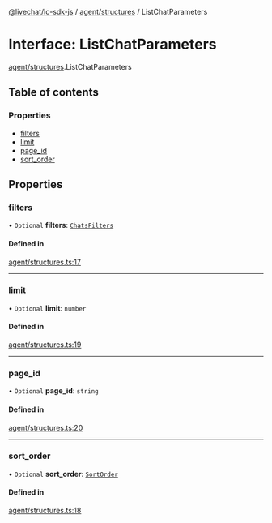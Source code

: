 [@livechat/lc-sdk-js](../README.md) / [agent/structures](../modules/agent_structures.md) / ListChatParameters

# Interface: ListChatParameters

[agent/structures](../modules/agent_structures.md).ListChatParameters

## Table of contents

### Properties

- [filters](agent_structures.ListChatParameters.md#filters)
- [limit](agent_structures.ListChatParameters.md#limit)
- [page\_id](agent_structures.ListChatParameters.md#page_id)
- [sort\_order](agent_structures.ListChatParameters.md#sort_order)

## Properties

### filters

• `Optional` **filters**: [`ChatsFilters`](agent_structures.ChatsFilters.md)

#### Defined in

[agent/structures.ts:17](https://github.com/livechat/lc-sdk-js/blob/7431f2f/src/agent/structures.ts#L17)

___

### limit

• `Optional` **limit**: `number`

#### Defined in

[agent/structures.ts:19](https://github.com/livechat/lc-sdk-js/blob/7431f2f/src/agent/structures.ts#L19)

___

### page\_id

• `Optional` **page\_id**: `string`

#### Defined in

[agent/structures.ts:20](https://github.com/livechat/lc-sdk-js/blob/7431f2f/src/agent/structures.ts#L20)

___

### sort\_order

• `Optional` **sort\_order**: [`SortOrder`](../enums/objects.SortOrder.md)

#### Defined in

[agent/structures.ts:18](https://github.com/livechat/lc-sdk-js/blob/7431f2f/src/agent/structures.ts#L18)
